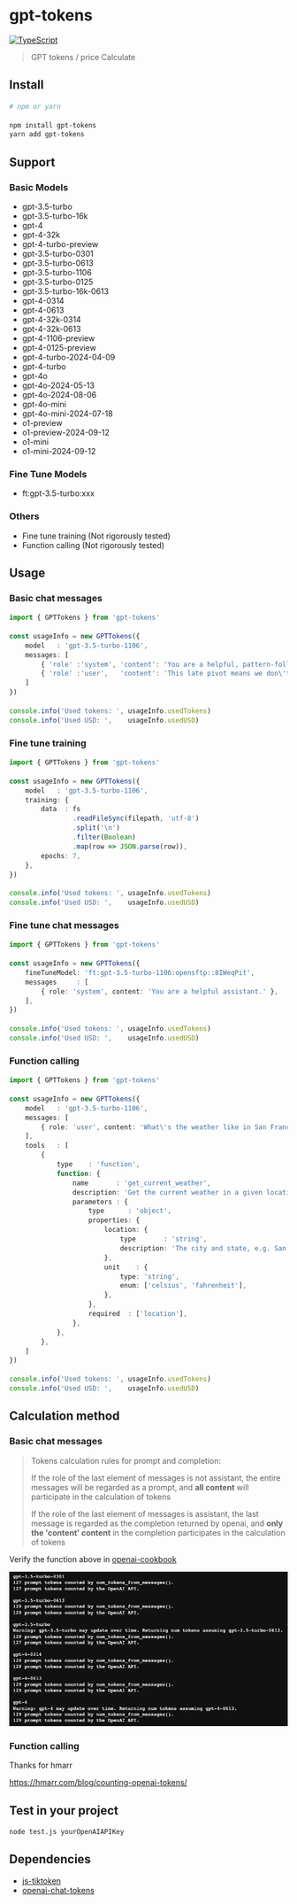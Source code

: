 # gpt-tokens

[![TypeScript](https://img.shields.io/badge/TypeScript-Ready-blue.svg)](https://www.typescriptlang.org/)

> GPT tokens / price Calculate

## Install

```bash
# npm or yarn

npm install gpt-tokens
yarn add gpt-tokens
```

## Support

### Basic Models

* gpt-3.5-turbo
* gpt-3.5-turbo-16k
* gpt-4
* gpt-4-32k
* gpt-4-turbo-preview
* gpt-3.5-turbo-0301
* gpt-3.5-turbo-0613
* gpt-3.5-turbo-1106
* gpt-3.5-turbo-0125
* gpt-3.5-turbo-16k-0613
* gpt-4-0314
* gpt-4-0613
* gpt-4-32k-0314
* gpt-4-32k-0613
* gpt-4-1106-preview
* gpt-4-0125-preview
* gpt-4-turbo-2024-04-09
* gpt-4-turbo
* gpt-4o
* gpt-4o-2024-05-13
* gpt-4o-2024-08-06
* gpt-4o-mini
* gpt-4o-mini-2024-07-18
* o1-preview
* o1-preview-2024-09-12
* o1-mini
* o1-mini-2024-09-12

### Fine Tune Models

* ft:gpt-3.5-turbo:xxx

### Others

* Fine tune training (Not rigorously tested)
* Function calling (Not rigorously tested)

## Usage

### Basic chat messages

```typescript
import { GPTTokens } from 'gpt-tokens'

const usageInfo = new GPTTokens({
    model   : 'gpt-3.5-turbo-1106',
    messages: [
        { 'role' :'system', 'content': 'You are a helpful, pattern-following assistant that translates corporate jargon into plain English.' },
        { 'role' :'user',   'content': 'This late pivot means we don\'t have time to boil the ocean for the client deliverable.' },
    ]
})

console.info('Used tokens: ', usageInfo.usedTokens)
console.info('Used USD: ',    usageInfo.usedUSD)
```

### Fine tune training

```typescript
import { GPTTokens } from 'gpt-tokens'

const usageInfo = new GPTTokens({
    model   : 'gpt-3.5-turbo-1106',
    training: {
        data  : fs
                .readFileSync(filepath, 'utf-8')
                .split('\n')
                .filter(Boolean)
                .map(row => JSON.parse(row)),
        epochs: 7,
    },
})

console.info('Used tokens: ', usageInfo.usedTokens)
console.info('Used USD: ',    usageInfo.usedUSD)
```

### Fine tune chat messages

```typescript
import { GPTTokens } from 'gpt-tokens'

const usageInfo = new GPTTokens({
    fineTuneModel: 'ft:gpt-3.5-turbo-1106:opensftp::8IWeqPit',
    messages     : [
        { role: 'system', content: 'You are a helpful assistant.' },
    ],
})

console.info('Used tokens: ', usageInfo.usedTokens)
console.info('Used USD: ',    usageInfo.usedUSD)
```

### Function calling

```typescript
import { GPTTokens } from 'gpt-tokens'

const usageInfo = new GPTTokens({
    model   : 'gpt-3.5-turbo-1106',
    messages: [
        { role: 'user', content: 'What\'s the weather like in San Francisco and Paris?' },
    ],
    tools   : [
        {
            type    : 'function',
            function: {
                name       : 'get_current_weather',
                description: 'Get the current weather in a given location',
                parameters : {
                    type      : 'object',
                    properties: {
                        location: {
                            type       : 'string',
                            description: 'The city and state, e.g. San Francisco, CA',
                        },
                        unit    : {
                            type: 'string',
                            enum: ['celsius', 'fahrenheit'],
                        },
                    },
                    required  : ['location'],
                },
            },
        },
    ]
})

console.info('Used tokens: ', usageInfo.usedTokens)
console.info('Used USD: ',    usageInfo.usedUSD)
```

## Calculation method

### Basic chat messages

> Tokens calculation rules for prompt and completion:
>
> If the role of the last element of messages is not assistant, the entire messages will be regarded as a prompt, and **all content** will participate in the calculation of tokens
>
> If the role of the last element of messages is assistant, the last message is regarded as the completion returned by openai, and **only the 'content' content** in the completion participates in the calculation of tokens

Verify the function above in [openai-cookbook](https://github.com/openai/openai-cookbook/blob/main/examples/How_to_count_tokens_with_tiktoken.ipynb)

![openai-cookbook.png](openai-cookbook.png)

### Function calling

Thanks for hmarr

https://hmarr.com/blog/counting-openai-tokens/

## Test in your project

```bash
node test.js yourOpenAIAPIKey
```

## Dependencies

- [js-tiktoken](https://github.com/dqbd/tiktoken)
- [openai-chat-tokens](https://github.com/hmarr/openai-chat-tokens#readme)
